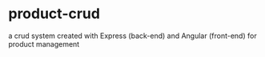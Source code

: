 # product-crud
a crud system created with Express (back-end) and Angular (front-end) for product management
